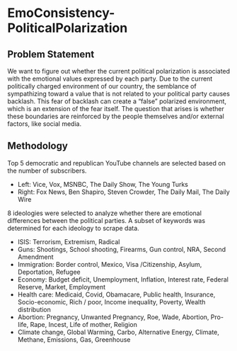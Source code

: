 # EmoConsistency-PoliticalPolarization
## Problem Statement
We want to figure out whether the current political polarization is associated with the emotional values expressed by each party. Due to the current politically charged environment of our country, the semblance of sympathizing toward a value that is not related to your political party causes backlash. This fear of backlash can create a “false” polarized environment, which is an extension of the fear itself. The question that arises is whether these boundaries are reinforced by the people themselves and/or  external factors, like social media.

## Methodology
Top 5 democratic and republican YouTube channels are selected based on the number of subscribers.
- Left: Vice, Vox, MSNBC, The Daily Show, The Young Turks
- Right: Fox News, Ben Shapiro, Steven Crowder, The Daily Mail, The Daily Wire

8  ideologies were selected to analyze whether there are emotional differences between the political parties. A subset of keywords was determined for each ideology to scrape data. 
- ISIS: Terrorism, Extremism, Radical
- Guns: Shootings, School shooting, Firearms, Gun control, NRA, Second Amendment
- Immigration: Border control, Mexico, Visa /Citizenship, Asylum, Deportation, Refugee
- Economy: Budget deficit, Unemployment, Inflation, Interest rate, Federal Reserve, Market, Employment
- Health care: Medicaid, Covid, Obamacare, Public health, Insurance, Socio-economic, Rich / poor, Income inequality, Poverty, Wealth distribution
- Abortion: Pregnancy, Unwanted Pregnancy, Roe, Wade, Abortion, Pro-life, Rape, Incest, Life of mother, Religion
- Climate change, Global Warming, Carbo, Alternative Energy, Climate, Methane, Emissions, Gas, Greenhouse

